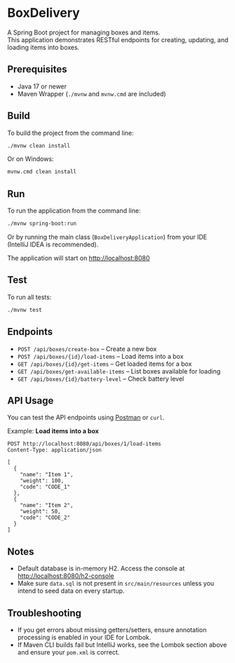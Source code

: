 # BoxDelivery

A Spring Boot project for managing boxes and items.  
This application demonstrates RESTful endpoints for creating, updating, and loading items into boxes.

## Prerequisites

- Java 17 or newer
- Maven Wrapper (`./mvnw` and `mvnw.cmd` are included)

## Build

To build the project from the command line:

```bash
./mvnw clean install
```

Or on Windows:

```bat
mvnw.cmd clean install
```

## Run

To run the application from the command line:

```bash
./mvnw spring-boot:run
```

Or by running the main class (`BoxDeliveryApplication`) from your IDE (IntelliJ IDEA is recommended).

The application will start on [http://localhost:8080](http://localhost:8080)

## Test

To run all tests:

```bash
./mvnw test
```

## Endpoints

- `POST /api/boxes/create-box` – Create a new box
- `POST /api/boxes/{id}/load-items` – Load items into a box
- `GET /api/boxes/{id}/get-items` – Get loaded items for a box
- `GET /api/boxes/get-available-items` – List boxes available for loading
- `GET /api/boxes/{id}/battery-level` – Check battery level

## API Usage

You can test the API endpoints using [Postman](https://www.postman.com/) or `curl`.

Example: **Load items into a box**

```http
POST http://localhost:8080/api/boxes/1/load-items
Content-Type: application/json

[
  {
    "name": "Item 1",
    "weight": 100,
    "code": "CODE_1"
  },
  {
    "name": "Item 2",
    "weight": 50,
    "code": "CODE_2"
  }
]
```

## Notes

- Default database is in-memory H2. Access the console at [http://localhost:8080/h2-console](http://localhost:8080/h2-console)
- Make sure `data.sql` is not present in `src/main/resources` unless you intend to seed data on every startup.

## Troubleshooting

- If you get errors about missing getters/setters, ensure annotation processing is enabled in your IDE for Lombok.
- If Maven CLI builds fail but IntelliJ works, see the Lombok section above and ensure your `pom.xml` is correct.
